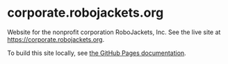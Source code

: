 # corporate.robojackets.org

Website for the nonprofit corporation RoboJackets, Inc. See the live site at https://corporate.robojackets.org.

To build this site locally, see [the GitHub Pages documentation](https://help.github.com/en/github/working-with-github-pages/testing-your-github-pages-site-locally-with-jekyll).
